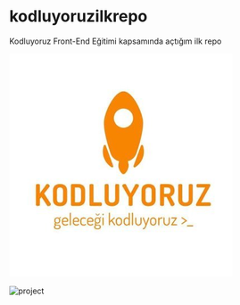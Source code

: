 # kodluyoruzilkrepo
Kodluyoruz Front-End Eğitimi kapsamında açtığım ilk repo

![Kodluyoruz Logo](https://raw.githubusercontent.com/Kodluyoruz/taskforce/git/git/markdown-nedir-nasil-kullaniriz-/figures/kodluyoruz_logo.jpg) 


![project](https://user-images.githubusercontent.com/115412210/194772764-0467ac50-25e4-4ae9-88f1-9c58a06f3d1d.png)
